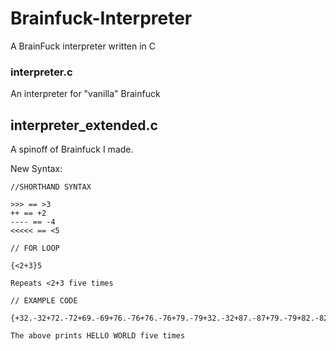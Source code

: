 # Brainfuck-Interpreter
A BrainFuck interpreter written in C

### interpreter.c
An interpreter for "vanilla" Brainfuck

## interpreter_extended.c
A spinoff of Brainfuck I made.

New Syntax:
```
//SHORTHAND SYNTAX 

>>> == >3
++ == +2
---- == -4
<<<<< == <5

// FOR LOOP

{<2+3}5

Repeats <2+3 five times 

// EXAMPLE CODE

{+32.-32+72.-72+69.-69+76.-76+76.-76+79.-79+32.-32+87.-87+79.-79+82.-82+76.-76+68.-68+10.-10}5

The above prints HELLO WORLD five times 
```
